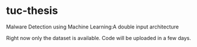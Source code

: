 # tuc-thesis
Malware Detection using Machine Learning:A double input architecture

Right now only the dataset is available.
Code will be uploaded in a few days.